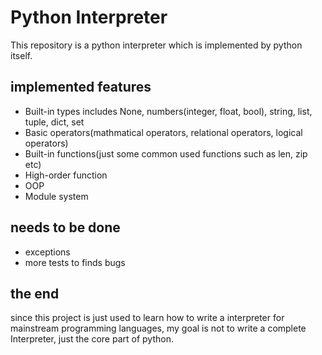 # Python Interpreter
This repository is a python interpreter which is implemented by python itself.
## implemented features
- Built-in types includes None, numbers(integer, float, bool), string, list, tuple, dict, set
- Basic operators(mathmatical operators, relational operators, logical operators)
- Built-in functions(just some common used functions such as len, zip etc)
- High-order function
- OOP
- Module system

## needs to be done

- exceptions
- more tests to finds bugs

## the end

since this project is just used to learn how to write a interpreter for mainstream programming
languages, my goal is not to write a complete Interpreter, just the core part of python.
